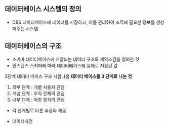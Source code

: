 ## 데이터베이스 시스템의 정의
- DBS 
	데이터베이스에 데이터를 저장하고, 이를 관리하여 조직에 필요한 정보를 생성해주는 시스템

## 데이터베이스의 구조
- 스키마
	데이터베이스에 저장되는 데이터 구조와 제약조건을 정의한 것
- 인스턴스
	스키마에 따라 데이터베이스에 실제로 저장된 값

3단계 데이터 베이스 구조
시험나옴
**데이터 베이스를 3 단계로 나눈 것**
1) 외부 단계 : 개별 사용자 관점
2) 개념 단계 : 조직 전체의 관점
3) 내부 단계 : 저장 장치의 관점
- 각 단계별로 다른 추상화 제공

- 데이터사전

